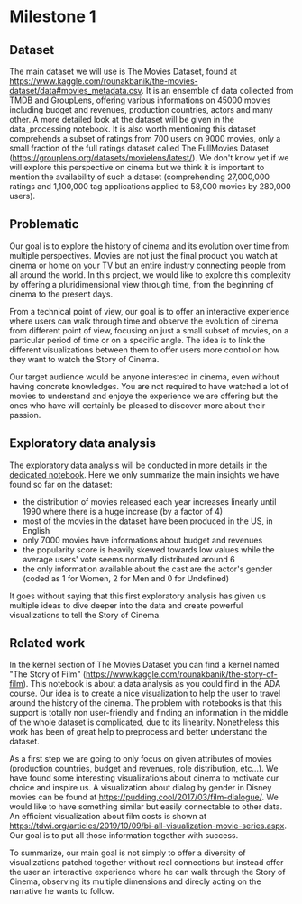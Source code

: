 # Milestone 1

## Dataset

The main dataset we will use is The Movies Dataset, found at https://www.kaggle.com/rounakbanik/the-movies-dataset/data#movies_metadata.csv. It is an ensemble of data collected from TMDB and GroupLens, offering various informations on 45000 movies including budget and revenues, production countries, actors and many other. A more detailed look at the dataset will be given in the data_processing notebook.
It is also worth mentioning this dataset comprehends a subset of ratings from 700 users on 9000 movies, only a small fraction of the full ratings dataset called The FullMovies Dataset (https://grouplens.org/datasets/movielens/latest/). We don't know yet if we will explore this perspective on cinema but we think it is important to mention the availability of such a dataset (comprehending 27,000,000 ratings and 1,100,000 tag applications applied to 58,000 movies by 280,000 users).

## Problematic

Our goal is to explore the history of cinema and its evolution over time from multiple perspectives. Movies are not just the final product you watch at cinema or home on your TV but an entire industry connecting people from all around the world. In this project, we would like to explore this complexity by offering a pluridimensional view through time, from the beginning of cinema to the present days.

From a technical point of view, our goal is to offer an interactive experience where users can walk through time and observe the evolution of cinema from different point of view, focusing on just a small subset of movies, on a particular period of time or on a specific angle. The idea is to link the different visualizations between them to offer users more control on how they want to watch the Story of Cinema.

Our target audience would be anyone interested in cinema, even without having concrete knowledges. You are not required to have watched a lot of movies to understand and enjoye the experience we are offering but the ones who have will certainly be pleased to discover more about their passion.

## Exploratory data analysis

The exploratory data analysis will be conducted in more details in the [dedicated notebook](./data_processing.ipynb). Here we only summarize the main insights we have found so far on the dataset:
* the distribution of movies released each year increases linearly until 1990 where there is a huge increase (by a factor of 4)
* most of the movies in the dataset have been produced in the US, in English
* only 7000 movies have informations about budget and revenues
* the popularity score is heavily skewed towards low values while the average users' vote seems normally distributed around 6
* the only information available about the cast are the actor's gender (coded as 1 for Women, 2 for Men and 0 for Undefined)

It goes without saying that this first exploratory analysis has given us multiple ideas to dive deeper into the data and create powerful visualizations to tell the Story of Cinema.

## Related work

In the kernel section of The Movies Dataset you can find a kernel named "The Story of Film" (https://www.kaggle.com/rounakbanik/the-story-of-film). This notebook is about a data analysis as you could find in the ADA course. Our idea is to create a nice visualization to help the user to travel around the history of the cinema. The problem with notebooks is that this support is totally non user-friendly and finding an information in the middle of the whole dataset is complicated, due to its linearity. Nonetheless this work has been of great help to preprocess and better understand the dataset.

As a first step we are going to only focus on given attributes of movies (production countries, budget and revenues, role distribution, etc...). We have found some interesting visualizations about cinema to motivate our choice and inspire us. A visualization about dialog by gender in Disney movies can be found at https://pudding.cool/2017/03/film-dialogue/. We would like to have something similar but easily connectable to other data. An efficient visualization about film costs is shown at https://tdwi.org/articles/2019/10/09/bi-all-visualization-movie-series.aspx. Our goal is to put all those information together with success.

To summarize, our main goal is not simply to offer a diversity of visualizations patched together without real connections but instead offer the user an interactive experience where he can walk through the Story of Cinema, observing its multiple dimensions and direcly acting on the narrative he wants to follow.
